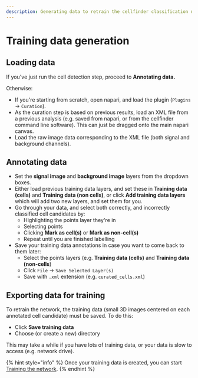```yaml
---
description: Generating data to retrain the cellfinder classification network
---
```


# Training data generation

## Loading data

If you've just run the cell detection step, proceed to **Annotating data.**&#x20;

Otherwise:

* If you're starting from scratch, open napari, and load the plugin (`Plugins` -> `Curation`).
* As the curation step is based on previous results, load an XML file from a previous analysis (e.g. saved from napari, or from the cellfinder command line software). This can just be dragged onto the main napari canvas.
* Load the raw image data corresponding to the XML file (both signal and background channels).

## Annotating data

* Set the **signal image** and **background image** layers from the dropdown boxes.
* Either load previous training data layers, and set these in **Training data (cells)** and **Training data (non cells)**, or click **Add training data layers** which will add two new layers, and set them for you.
* Go through your data, and select both correctly, and incorrectly classified cell candidates by:
  * Highlighting the points layer they're in
  * Selecting points
  * Clicking **Mark as cell(s)** or **Mark as non-cell(s)**
  * Repeat until you are finished labelling
* Save your training data annotations in case you want to come back to them later:
  * Select the points layers (e.g. **Training data (cells)** and **Training data (non-cells**)
  * Click `File` -> `Save Selected Layer(s)`
  * Save with `.xml` extension (e.g. `curated_cells.xml`)

## Exporting data for training

To retrain the network, the training data (small 3D images centered on each annotated cell candidate) must be saved. To do this:

* Click **Save training data**
* Choose (or create a new) directory

This may take a while if you have lots of training data, or your data is slow to access (e.g. network drive).

{% hint style="info" %}
Once your training data is created, you can start [Training the network](training-the-network.md).
{% endhint %}

